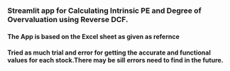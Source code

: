 ### Streamlit app for Calculating Intrinsic PE and Degree of Overvaluation using Reverse DCF.
#### The App is based on the Excel sheet as given as refernce
#### Tried as much trial and error for getting the accurate and functional values for each stock.There may be sill errors need to find in the future.

